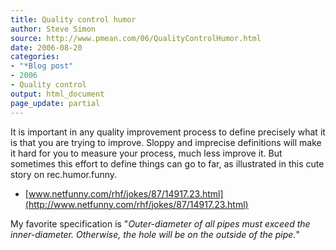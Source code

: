 ```yaml
---
title: Quality control humor
author: Steve Simon
source: http://www.pmean.com/06/QualityControlHumor.html
date: 2006-08-20
categories:
- "*Blog post"
- 2006
- Quality control
output: html_document
page_update: partial
---
```


It is important in any quality improvement process to define precisely
what it is that you are trying to improve. Sloppy and imprecise
definitions will make it hard for you to measure your process, much less
improve it. But sometimes this effort to define things can go to far, as
illustrated in this cute story on rec.humor.funny.

-   [www.netfunny.com/rhf/jokes/87/14917.23.html](http://www.netfunny.com/rhf/jokes/87/14917.23.html)

My favorite specification is "*Outer-diameter of all pipes must exceed
the inner-diameter. Otherwise, the hole will be on the outside of the
pipe.*"
